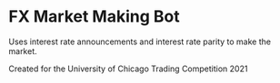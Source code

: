 # FX Market Making Bot 
Uses interest rate announcements and interest rate parity to make the market.

Created for the University of Chicago Trading Competition 2021
